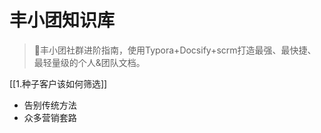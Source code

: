 # 丰小团知识库

> 💪丰小团社群进阶指南，使用Typora+Docsify+scrm打造最强、最快捷、最轻量级的个人&团队文档。

[[1.种子客户该如何筛选]]
- 告别传统方法
- 众多营销套路